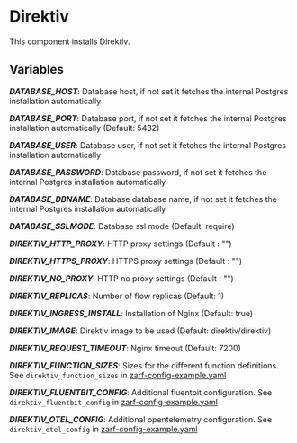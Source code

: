 # Direktiv

This component installs Direktiv.

## Variables

***DATABASE_HOST***: Database host, if not set it fetches the internal Postgres installation automatically 

***DATABASE_PORT***: Database port, if not set it fetches the internal Postgres installation automatically (Default: 5432)

***DATABASE_USER***: Database user, if not set it fetches the internal Postgres installation automatically 

***DATABASE_PASSWORD***: Database password, if not set it fetches the internal Postgres installation automatically 

***DATABASE_DBNAME***: Database database name, if not set it fetches the internal Postgres installation automatically 

***DATABASE_SSLMODE***: Database ssl mode (Default: require)

***DIREKTIV_HTTP_PROXY***: HTTP proxy settings (Default : "")

***DIREKTIV_HTTPS_PROXY***: HTTPS proxy settings (Default : "")

***DIREKTIV_NO_PROXY***: HTTP no proxy settings (Default : "")

***DIREKTIV_REPLICAS***: Number of flow replicas (Default: 1)

***DIREKTIV_INGRESS_INSTALL***: Installation of Nginx (Default: true)

***DIREKTIV_IMAGE***: Direktiv image to be used (Default: direktiv/direktiv)

***DIREKTIV_REQUEST_TIMEOUT***: Nginx timeout (Default: 7200)

***DIREKTIV_FUNCTION_SIZES***: Sizes for the different function definitions. See `direktiv_function_sizes` in [zarf-config-example.yaml](zarf-config-example.yaml)

***DIREKTIV_FLUENTBIT_CONFIG***: Additional fluentbit configuration. See `direktiv_fluentbit_config` in [zarf-config-example.yaml](zarf-config-example.yaml)

***DIREKTIV_OTEL_CONFIG***: Additional opentelemetry configuration. See `direktiv_otel_config` in [zarf-config-example.yaml](zarf-config-example.yaml)

